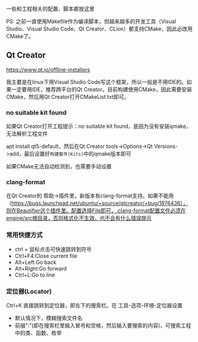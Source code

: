 一些和工程相关的配置、脚本都放这里

PS:
之前一直使用Makefile作为编译脚本，但越来越多的开发工具（Visual Studio、Visual Studio Code、Qt Creator、CLion）都支持CMake，因此必改用CMake了。

## Qt Creator
https://www.qt.io/offline-installers

我主要是在linux下用Visual Studio Code写这个框架，所以一般是不用IDE的。如果一定要用IDE，推荐跨平台的Qt Creator。目前构建使用CMake，因此需要安装CMake，然后用Qt Creator打开CMakeList.txt即可。

### no suitable kit found
如果Qt Creator打开工程提示：no suitable kit found，是因为没有安装qmake，无法解析工程文件

apt install qt5-default，然后在Qt Creator tools->Options->Qt Versions->add，最后设置好`构建套件(Kits)`中的qmake版本即可

如果CMake无法自动检测到，也需要手动设置

### clang-format
在Qt Creator的 帮助->插件里，新版本有clang-format支持。如果不能用（https://bugs.launchpad.net/ubuntu/+source/qtcreator/+bug/1876436），则在Beautifier这个插件里。配置选择File即可，.clang-format配置文件必须在engine/src根目录，否则格式化不生效，也不会有什么错误提示

### 常用快捷方式
* ctrl + 鼠标点击可快速跳转到符号
* Ctrl+F4:Close current file
* Alt+Left:Go back
* Alt+Right:Go forward
* Ctrl+L:Go to line

### 定位器(Locator)
Ctrl+K 直接跳转到定位器，即左下的搜索栏。在 工具-选项-环境-定位器设置

* 默认情况下，模糊搜索文件名
* 前缀":"(即在搜索栏里输入冒号和空格，然后输入要搜索的内容)，可搜索工程中的类、函数、枚举
